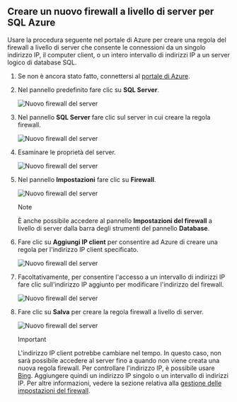 
<!--
includes/sql-database-create-new-server-firewall-portal.md

Latest Freshness check:  2016-08-01 , rickbyh.

As of circa 2016-04-11, the following topics might include this include:
articles/sql-database/sql-database-get-started-tutorial.md
articles/sql-database/sql-database-configure-firewall-settings

-->
## Creare un nuovo firewall a livello di server per SQL Azure
Usare la procedura seguente nel portale di Azure per creare una regola del firewall a livello di server che consente le connessioni da un singolo indirizzo IP, il computer client, o un intero intervallo di indirizzi IP a un server logico di database SQL.

1. Se non è ancora stato fatto, connettersi al [portale di Azure](http://portal.azure.com).
2. Nel pannello predefinito fare clic su **SQL Server**.
   
      ![Nuovo firewall del server](./media/sql-database-create-new-server-firewall-portal/sql-database-create-new-server-firewall-portal-1.png)  
3. Nel pannello **SQL Server** fare clic sul server in cui creare la regola firewall.
   
     ![Nuovo firewall del server](./media/sql-database-create-new-server-firewall-portal/sql-database-create-new-server-firewall-portal-2.png)  
4. Esaminare le proprietà del server.
   
     ![Nuovo firewall del server](./media/sql-database-create-new-server-firewall-portal/sql-database-create-new-server-firewall-portal-3.png)  
5. Nel pannello **Impostazioni** fare clic su **Firewall**.
   
     ![Nuovo firewall del server](./media/sql-database-create-new-server-firewall-portal/sql-database-create-new-server-firewall-portal-4.png)  
   
   > [!NOTE]
   > È anche possibile accedere al pannello **Impostazioni del firewall** a livello di server dalla barra degli strumenti del pannello **Database**.
   > 
   > 
6. Fare clic su **Aggiungi IP client** per consentire ad Azure di creare una regola per l'indirizzo IP client specificato.
   
      ![Nuovo firewall del server](./media/sql-database-create-new-server-firewall-portal/sql-database-create-new-server-firewall-portal-5.png)  
7. Facoltativamente, per consentire l'accesso a un intervallo di indirizzi IP fare clic sull'indirizzo IP aggiunto per modificare l'indirizzo del firewall.
   
      ![Nuovo firewall del server](./media/sql-database-create-new-server-firewall-portal/sql-database-create-new-server-firewall-portal-6.png)  
8. Fare clic su **Salva** per creare la regola firewall a livello di server.
   
     ![Nuovo firewall del server](./media/sql-database-create-new-server-firewall-portal/sql-database-create-new-server-firewall-portal-7.png)  
   
   > [!IMPORTANT]
   > L'indirizzo IP client potrebbe cambiare nel tempo. In questo caso, non sarà possibile accedere al server fino a quando non viene creata una nuova regola firewall. Per controllare l'indirizzo IP, è possibile usare [Bing](http://www.bing.com/search?q=my%20ip%20address). Aggiungere quindi un indirizzo IP singolo o un intervallo di indirizzi IP. Per altre informazioni, vedere la sezione relativa alla [gestione delle impostazioni del firewall](../articles/sql-database/sql-database-configure-firewall-settings.md#manage-existing-server-level-firewall-rules-through-the-azure-portal).
   > 
   > 

<!---HONumber=AcomDC_0912_2016--->